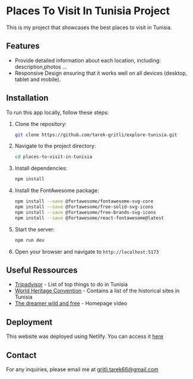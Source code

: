 # Places To Visit In Tunisia Project

This is my project that showcases the best places to visit in Tunisia.

## Features

- Provide detailed information about each location, including: description,photos ...
- Responsive Design ensuring that  it works well on all devices (desktop, tablet and mobile).


## Installation

To run this app locally, follow these steps:

1. Clone the repository:

   ```bash
   git clone https://github.com/tarek-gritli/explore-tunisia.git
2. Navigate to the project directory:

   ```bash
   cd places-to-visit-in-tunisia
3. Install dependencies:
   ```bash
   npm install
4. Install the FontAwesome package:
   ```bash
   npm install --save @fortawesome/fontawesome-svg-core
   npm install --save @fortawesome/free-solid-svg-icons
   npm install --save @fortawesome/free-brands-svg-icons
   npm install --save @fortawesome/react-fontawesome@latest
5. Start the server:
   ```bash
   npm run dev
6. Open your browser and navigate to  `http://localhost:5173`

## Useful Ressources

- [Tripadvisor](https://www.tripadvisor.com/Attractions-g293753-Activities-Tunisia.html) - List of top things to do in Tunisia
- [World Heritage Convention](https://whc.unesco.org/en/convention/) - Contains a list of the historical sites in Tunisia
- [The dreamer wild and free](https://www.youtube.com/channel/UC1Y-wNGKRe3T8IMxmBCgiZA) - Homepage video

## Deployment

This website was deployed using Netlify. You can access it [here](https://explore-tn.netlify.app/)


## Contact

For any inquiries, please email me at gritli.tarek66@gmail.com


